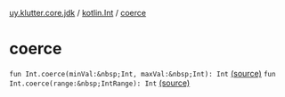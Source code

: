 [uy.klutter.core.jdk](../index.md) / [kotlin.Int](index.md) / [coerce](.)


# coerce
`fun Int.coerce(minVal:&nbsp;Int, maxVal:&nbsp;Int): Int` [(source)](https://github.com/kohesive/klutter/blob/master/core-jdk6/src/main/kotlin/uy/klutter/core/jdk/Numbers.kt#L8)
`fun Int.coerce(range:&nbsp;IntRange): Int` [(source)](https://github.com/kohesive/klutter/blob/master/core-jdk6/src/main/kotlin/uy/klutter/core/jdk/Numbers.kt#L9)


